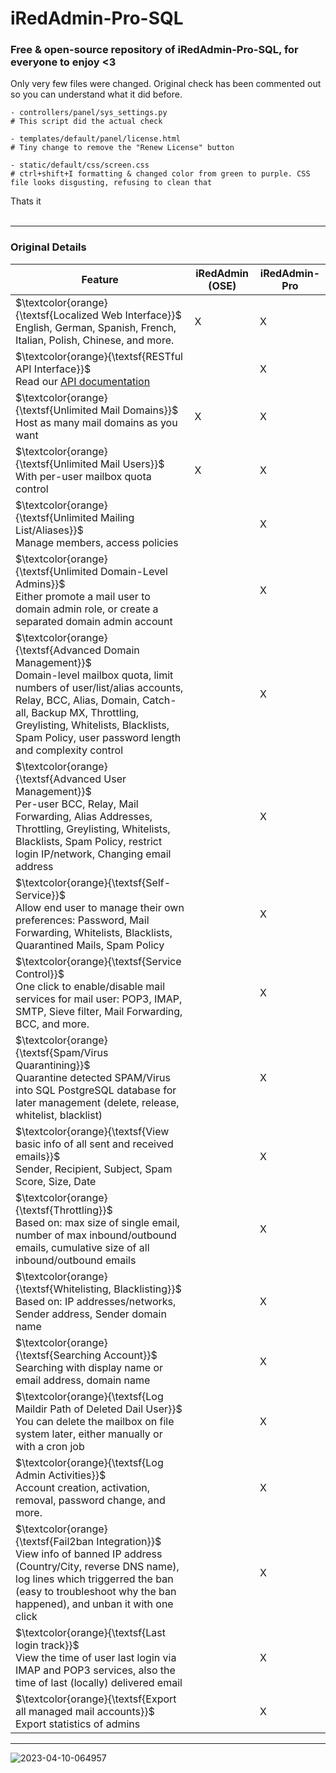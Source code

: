 # iRedAdmin-Pro-SQL

### Free & open-source repository of iRedAdmin-Pro-SQL, for everyone to enjoy <3

Only very few files were changed. Original check has been commented out so you can understand what it did before. 

```console
- controllers/panel/sys_settings.py
# This script did the actual check
  
- templates/default/panel/license.html
# Tiny change to remove the "Renew License" button
  
- static/default/css/screen.css
# ctrl+shift+I formatting & changed color from green to purple. CSS file looks disgusting, refusing to clean that
```

Thats it
<br><br>

-----
### Original Details

|Feature	                           | iRedAdmin (OSE) | iRedAdmin-Pro|
|------------------------------------|-----------------|--------------|
$\textcolor{orange}{\textsf{Localized Web Interface}}$<br>English, German, Spanish, French, Italian, Polish, Chinese, and more.	           |     X           |    X         |
$\textcolor{orange}{\textsf{RESTful API Interface}}$<br>Read our [API documentation](https://docs.iredmail.org/iredadmin-pro.restful.api.html) | | X |
$\textcolor{orange}{\textsf{Unlimited Mail Domains}}$<br>Host as many mail domains as you want | X | X |
$\textcolor{orange}{\textsf{Unlimited Mail Users}}$<br>With per-user mailbox quota control | X | X |
$\textcolor{orange}{\textsf{Unlimited Mailing List/Aliases}}$<br>Manage members, access policies | | X |
$\textcolor{orange}{\textsf{Unlimited Domain-Level Admins}}$<br>Either promote a mail user to domain admin role, or create a separated domain admin account		| | X |
$\textcolor{orange}{\textsf{Advanced Domain Management}}$<br>Domain-level mailbox quota, limit numbers of user/list/alias accounts, Relay, BCC, Alias, Domain, Catch-all, Backup MX, Throttling, Greylisting, Whitelists, Blacklists, Spam Policy, user password length and complexity control		| | X |
$\textcolor{orange}{\textsf{Advanced User Management}}$<br>Per-user BCC, Relay, Mail Forwarding, Alias Addresses, Throttling, Greylisting, Whitelists, Blacklists, Spam Policy, restrict login IP/network, Changing email address		| | X |
$\textcolor{orange}{\textsf{Self-Service}}$<br>Allow end user to manage their own preferences: Password, Mail Forwarding, Whitelists, Blacklists, Quarantined Mails, Spam Policy		| | X |
$\textcolor{orange}{\textsf{Service Control}}$<br>One click to enable/disable mail services for mail user: POP3, IMAP, SMTP, Sieve filter, Mail Forwarding, BCC, and more.		| | X |
$\textcolor{orange}{\textsf{Spam/Virus Quarantining}}$<br>Quarantine detected SPAM/Virus into SQL PostgreSQL database for later management (delete, release, whitelist, blacklist)		| | X |
$\textcolor{orange}{\textsf{View basic info of all sent and received emails}}$<br>Sender, Recipient, Subject, Spam Score, Size, Date | | X |
$\textcolor{orange}{\textsf{Throttling}}$<br>Based on: max size of single email, number of max inbound/outbound emails, cumulative size of all inbound/outbound emails		| | X |
$\textcolor{orange}{\textsf{Whitelisting, Blacklisting}}$<br>Based on: IP addresses/networks, Sender address, Sender domain name | | X |
$\textcolor{orange}{\textsf{Searching Account}}$<br>Searching with display name or email address, domain name | | X |
$\textcolor{orange}{\textsf{Log Maildir Path of Deleted Dail User}}$<br>You can delete the mailbox on file system later, either manually or with a cron job		| | X |
$\textcolor{orange}{\textsf{Log Admin Activities}}$<br>Account creation, activation, removal, password change, and more. | | X |
$\textcolor{orange}{\textsf{Fail2ban Integration}}$<br>View info of banned IP address (Country/City, reverse DNS name), log lines which triggerred the ban (easy to troubleshoot why the ban happened), and unban it with one click		| | X |
$\textcolor{orange}{\textsf{Last login track}}$<br>View the time of user last login via IMAP and POP3 services, also the time of last (locally) delivered email		| | X |
$\textcolor{orange}{\textsf{Export all managed mail accounts}}$<br>Export statistics of admins| | X |
-----

![2023-04-10-064957](https://user-images.githubusercontent.com/104512346/230828290-cf3aec7c-a850-494a-94f9-0f739ffc6b48.png)
